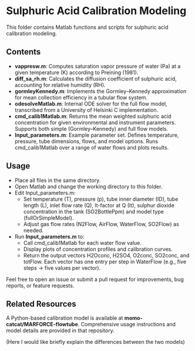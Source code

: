 # Sulphuric Acid Calibration Modeling

This folder contains Matlab functions and scripts for sulphuric acid calibration modeling. 

## Contents
- **vappresw.m**: Computes saturation vapor pressure of water (Pa) at a given temperature (K) according to Preining (1981).
- **diff_sa_rh.m**: Calculates the diffusion coefficient of sulphuric acid, accounting for relative humidity (RH).
- **gormleyKennedy.m**: Implements the Gormley–Kennedy approximation for mean collection efficiency in a tubular flow system.
- **odesolveMatlab.m**: Internal ODE solver for the full flow model, transcribed from a University of Helsinki C implementation.
- **cmd_calib1Matlab.m**: Returns the mean weighted sulphuric acid concentration for given environmental and instrument parameters. Supports both simple (Gormley–Kennedy) and full flow models.
- **Input_parameters.m**: Example parameter set. Defines temperature, pressure, tube dimensions, flows, and model options. Runs cmd_calib1Matlab over a range of water flows and plots results.

## Usage
- Place all files in the same directory.
- Open Matlab and change the working directory to this folder.
- Edit Input_parameters.m:
    - Set temperature (T), pressure (p), tube inner diameter (ID), tube length (L), inlet flow rate (Q), It-factor at Q (It), sulphur dioxide concentration in the tank (SO2BottlePpm) and model type (fullOrSimpleModel).
    - Adjust gas flow rates (N2Flow, AirFlow, WaterFlow, SO2Flow) as needed.
- Run **Input_parameters.m** to:
    - Call cmd_calib1Matlab for each water flow value.
    - Display plots of concentration profiles and calibration curves.
    - Return the output vectors H2Oconc, H2SO4, O2conc, SO2conc, and totFlow. Each vector has one entry per step in WaterFlow (e.g., five steps → five values per vector).
 
Feel free to open an issue or submit a pull request for improvements, bug reports, or feature requests.


## Related Resources
A Python-based calibration model is available at **momo-catcat/MARFORCE-flowtube**. Comprehensive usage instructions and model details are provided in that repository.

(Here I would like briefly explain the differences between the two models)
